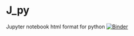 # J_py
Jupyter notebook html format for python
[![Binder](https://mybinder.org/badge_logo.svg)](https://mybinder.org/v2/gh/mksuha/J_py/HEAD)

